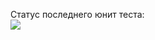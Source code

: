 Статус последнего юнит теста:<br>
<img src="https://github.com/egabcd/dev0303/workflows/CI-Dictionary-unit-test/badge.svg?branch=master"></br>
